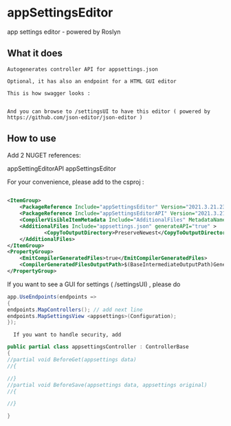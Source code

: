 # appSettingsEditor
app settings editor - powered by Roslyn

## What it does
	Autogenerates controller API for appsettings.json
	
	Optional, it has also an endpoint for a HTML GUI editor

	This is how swagger looks :
	
	
	And you can browse to /settingsUI to have this editor ( powered by https://github.com/json-editor/json-editor )
	
	


## How to use 

  Add 2 NUGET  references:

  appSettingEditorAPI
  appSettingsEditor

For your convenience, please add to the csproj :
	
	
```xml
	
<ItemGroup>
    <PackageReference Include="appSettingsEditor" Version="2021.3.21.2300" />
    <PackageReference Include="appSettingsEditorAPI" Version="2021.3.21.2300" />
  	<CompilerVisibleItemMetadata Include="AdditionalFiles" MetadataName="generateAPI" />
    <AdditionalFiles Include="appsettings.json" generateAPI="true" >
    		<CopyToOutputDirectory>PreserveNewest</CopyToOutputDirectory>
	</AdditionalFiles>
</ItemGroup>
<PropertyGroup>
	<EmitCompilerGeneratedFiles>true</EmitCompilerGeneratedFiles>
	<CompilerGeneratedFilesOutputPath>$(BaseIntermediateOutputPath)Generated</CompilerGeneratedFilesOutputPath>
</PropertyGroup>

```

If you want to see a GUI for settings ( /settingsUI) , please do
	
```csharp
app.UseEndpoints(endpoints =>
{
endpoints.MapControllers(); // add next line
endpoints.MapSettingsView <appsettings>(Configuration);
});
```

      If you want to handle security, add

```csharp
public partial class appsettingsController : ControllerBase
{
//partial void BeforeGet(appsettings data)
//{

//}
//partial void BeforeSave(appsettings data, appsettings original)
//{

//}

}
```
	  
      
